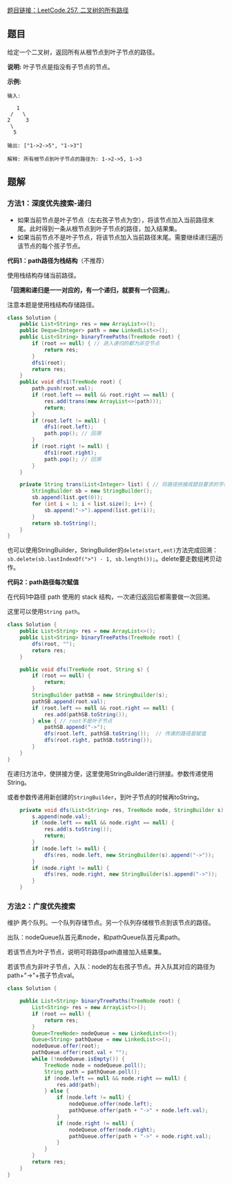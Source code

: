[题目链接：LeetCode.257. 二叉树的所有路径](https://leetcode-cn.com/problems/binary-tree-paths/)

## 题目

给定一个二叉树，返回所有从根节点到叶子节点的路径。

**说明:** 叶子节点是指没有子节点的节点。

**示例:**

```
输入:

   1
 /   \
2     3
 \
  5

输出: ["1->2->5", "1->3"]

解释: 所有根节点到叶子节点的路径为: 1->2->5, 1->3
```

## 题解

### 方法1：深度优先搜索-递归

* 如果当前节点是叶子节点（左右孩子节点为空），将该节点加入当前路径末尾。此时得到一条从根节点到叶子节点的路径，加入结果集。
* 如果当前节点不是叶子节点，将该节点加入当前路径末尾。需要继续递归遍历该节点的每个孩子节点。

**代码1：path路径为栈结构**（不推荐）

使用栈结构存储当前路径。

**「回溯和递归是一一对应的，有一个递归，就要有一个回溯」**。

注意本题是使用栈结构存储路径。

```java
class Solution {
    public List<String> res = new ArrayList<>();
    public Deque<Integer> path = new LinkedList<>();    
    public List<String> binaryTreePaths(TreeNode root) {
        if (root == null) { // 进入递归的都为非空节点
            return res;
        }
        dfs1(root);
        return res;
    }
    public void dfs1(TreeNode root) {
        path.push(root.val);
        if (root.left == null && root.right == null) {
            res.add(trans(new ArrayList<>(path)));
            return;
        }
        if (root.left != null) {
            dfs1(root.left);
            path.pop(); // 回溯
        }
        if (root.right != null) {
            dfs1(root.right);
            path.pop(); // 回溯
        }
    }

    private String trans(List<Integer> list) { // 将路径拼接成题目要求的字符串
        StringBuilder sb = new StringBuilder();
        sb.append(list.get(0));
        for (int i = 1; i < list.size(); i++) {
            sb.append("->").append(list.get(i));
        }
        return sb.toString();
    }
}
```

也可以使用StringBuilder，StringBuilder的`delete(start,ent)`方法完成回溯：`sb.delete(sb.lastIndexOf(">") - 1, sb.length());`。delete要走数组拷贝动作。

**代码2：path路径每次赋值**

在代码1中路径 path 使用的 stack 结构，一次递归返回后都需要做一次回溯。

这里可以使用`String path`。

```java
class Solution {
    public List<String> res = new ArrayList<>();
    public List<String> binaryTreePaths(TreeNode root) {
        dfs(root, "");
        return res;
    }

    public void dfs(TreeNode root, String s) {
        if (root == null) {
            return;
        }
        StringBuilder pathSB = new StringBuilder(s);
        pathSB.append(root.val);
        if (root.left == null && root.right == null) {
            res.add(pathSB.toString());
        } else { // root不是叶子节点
            pathSB.append("->");
            dfs(root.left, pathSB.toString());  // 传递的路径是赋值
            dfs(root.right, pathSB.toString());
        }
    }
}
```

在递归方法中，使拼接方便，这里使用StringBuilder进行拼接。参数传递使用String。

或者参数传递用新创建的`StringBuilder`，到叶子节点的时候再toString。

```java
	private void dfs(List<String> res, TreeNode node, StringBuilder s) {
		s.append(node.val);
		if (node.left == null && node.right == null) {
			res.add(s.toString());
			return;
		}
		if (node.left != null) {
			dfs(res, node.left, new StringBuilder(s).append("->"));
		}
		if (node.right != null) {
			dfs(res, node.right, new StringBuilder(s).append("->"));
		}
	}
```

### 方法2：广度优先搜索 

维护 两个队列。一个队列存储节点。另一个队列存储根节点到该节点的路径。

出队：nodeQueue队首元素node，和pathQueue队首元素path。

若该节点为叶子节点，说明可将路径path直接加入结果集。

若该节点为非叶子节点，入队：node的左右孩子节点。并入队其对应的路径为 path+"->"+孩子节点val。

```java
class Solution {

    public List<String> binaryTreePaths(TreeNode root) {
        List<String> res = new ArrayList<>();
        if (root == null) {
            return res;
        }
        Queue<TreeNode> nodeQueue = new LinkedList<>();
        Queue<String> pathQueue = new LinkedList<>();
        nodeQueue.offer(root);
        pathQueue.offer(root.val + "");
        while (!nodeQueue.isEmpty()) {
            TreeNode node = nodeQueue.poll();
            String path = pathQueue.poll();
            if (node.left == null && node.right == null) {
                res.add(path);
            } else {
                if (node.left != null) {
                    nodeQueue.offer(node.left);
                    pathQueue.offer(path + "->" + node.left.val);
                }
                if (node.right != null) {
                    nodeQueue.offer(node.right);
                    pathQueue.offer(path + "->" + node.right.val);
                }
            }
        }
        return res;
    }   
}
```

